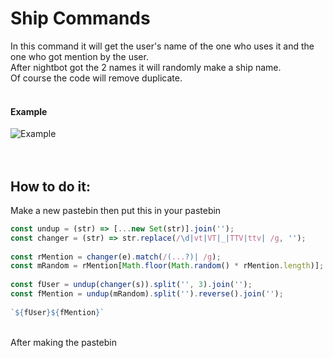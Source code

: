# Ship Commands
In this command it will get the user's name of the one who uses it and the one who got mention by the user.<br>
After nightbot got the 2 names it will randomly make a ship name.<br>
Of course the code will remove duplicate.<br><br>

#### Example
![Example](https://i.imgur.com/8jwEGQ2.png)
<br><br><br>

## How to do it:

Make a new pastebin then put this in your pastebin
```js
const undup = (str) => [...new Set(str)].join('');
const changer = (str) => str.replace(/\d|vt|VT|_|TTV|ttv| /g, '');
 
const rMention = changer(e).match(/(...?)| /g);
const mRandom = rMention[Math.floor(Math.random() * rMention.length)];
 
const fUser = undup(changer(s)).split('', 3).join('');
const fMention = undup(mRandom).split('').reverse().join('');
 
`${fUser}${fMention}`
```
<br>
After making the pastebin 
